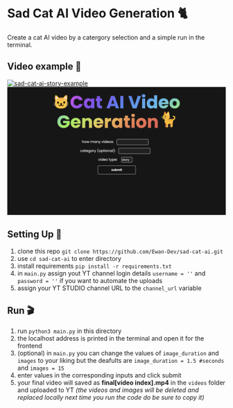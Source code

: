 # Sad Cat AI Video Generation 🐈
Create a cat AI video by a catergory selection and a simple run in the terminal.
## Video example 🎥
[![sad-cat-ai-story-example](https://img.youtube.com/vi/WmVRgN40P8o/0.jpg)](https://www.youtube.com/watch?v=WmVRgN40P8o)
![front end image](./front-end-image.png)
## Setting Up 💾
1. clone this repo `git clone https://github.com/Ewan-Dev/sad-cat-ai.git`
2. use `cd sad-cat-ai` to enter directory
2. install requirements `pip install -r requirements.txt`
3. in `main.py` assign yout YT channel login details `username = ''` and ` password = ''` if you want to automate the uploads
4. assign your YT STUDIO channel URL to the `channel_url` variable
## Run 🎬
1. run `python3 main.py` in this directory
2. the localhost address is printed in the terminal and open it for the frontend
3. (optional) in `main.py` you can change the values of `image_duration` and `images` to your liking but the deafults are `image_duration = 1.5 #seconds` and `images = 15`
4. enter values in the corresponding inputs and click submit
5. your final video will saved as **final[video index].mp4** in the `videos` folder and uploaded to YT
*(the videos and images will be deleted and replaced locally next time you run the code do be sure to copy it)*